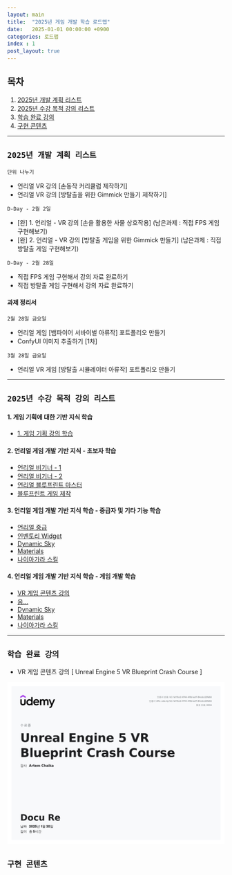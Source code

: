 ```yaml
---
layout: main  
title:  "2025년 게임 개발 학습 로드맵"
date:   2025-01-01 00:00:00 +0900
categories: 로드맵
index : 1
post_layout: true
---
```


## 목차

<div class="row">
    <div class="col-6 col-12-xsmall">
    <ol>
      <li><a href="#2025년-개발-계획-리스트">2025년 개발 계획 리스트</a></li>
      <li><a href="#2025년-수강-목적-강의-리스트">2025년 수강 목적 강의 리스트</a></li>
      <li><a href="#학습-완료-강의">학습 완료 강의</a></li>
      <li><a href="#구현-콘텐츠">구현 콘텐츠</a></li>
    </ol>
  </div>
</div>

<hr/>


## `2025년 개발 계획 리스트`

`단위 나누기`
- 언리얼 VR 강의 [손동작 커리큘럼 제작하기]
- 언리얼 VR 강의 [방탈출을 위한 Gimmick 만들기 제작하기]

`D-Day - 2월 2일` 
- [완] 1. 언리얼 - VR 강의 [손을 활용한 사물 상호작용] (남은과제 : 직접 FPS 게임 구현해보기)
- [완] 2. 언리얼 - VR 강의 [방탈출 게임을 위한 Gimmick 만들기] (남은과제 : 직접 방탈출 게임 구현해보기)

`D-Day - 2월 28일`
- 직접 FPS 게임 구현해서 강의 자료 완료하기
- 직접 방탈출 게임 구현해서 강의 자료 완료하기

<h4> 과제 정리서 </h4>

`2월 28일 금요일`
- 언리얼 게임 [뱀파이어 서바이벌 아류작] 포트폴리오 만들기
- ConfyUI 이미지 추출하기 [1차]

`3월 28일 금요일`
- 언리얼 VR 게임 [방탈출 시뮬레이터 아류작] 포트폴리오 만들기

<hr/>

## `2025년 수강 목적 강의 리스트`

<h4>1. 게임 기획에 대한 기반 지식 학습</h4>

<ul class="actions">
  <li><a href="https://coloso.co.kr/products/dictionary-yuriring" class="button">1. 게임 기획 강의 학습</a></li>
</ul>

<h4>2. 언리얼 게임 개발 기반 지식 - 초보자 학습</h4>
<p></p>
<ul class="actions">
  <li><a href="https://www.udemy.com/course/unreal-engine-5-the-complete-beginners-course/" class="button">언리얼 비기너 - 1</a></li>
  <li><a href="https://www.udemy.com/course/unrealcourse-korean/" class="button">언리얼 비기너 - 2</a></li>
  <li><a href="https://www.udemy.com/course/unreal-engine-5-create-video-game-in-ue5-with-blueprint/" class="button">언리얼 블루프린트 마스터</a></li>
  <li><a href="https://www.udemy.com/course/ue5-ultimate-bp-course/" class="button">블루프린트 게임 제작</a></li>
</ul>

<h4>3. 언리얼 게임 개발 기반 지식 학습 - 중급자 및 기타 기능 학습</h4>
<p></p>
<ul class="actions">
  <li><a href="https://www.udemy.com/course/unreal-engine-5-the-intermediate-course/" class="button">언리얼 중급</a></li>
  <li><a href="https://www.udemy.com/course/unreal-engine-5-ui-design-advance-inventory-system-with-ue5/" class="button">인벤토리 Widget</a></li>
  <li><a href="https://www.udemy.com/course/unreal-engine-5-dynamic-sky-weather-system-korean/" class="button">Dynamic Sky</a></li>
  <li><a href="https://www.udemy.com/course/unreal-engine5-material-korean/" class="button">Materials</a></li>
  <li><a href="https://www.udemy.com/course/unreal-engine-5-niagara-vfx-korean/" class="button">나이아가라 스킬</a></li>
</ul>

<h4>4. 언리얼 게임 개발 기반 지식 학습 - 게임 개발 학습</h4>
<p></p>
<ul class="actions">
  <li><a href="https://www.udemy.com/course/unreal-engine-5-vr-blueprint-crash-course/" class="button">VR 게임 콘텐츠 강의</a></li>
  <li><a href="https://www.udemy.com/course/unreal-engine-5-ui-design-advance-inventory-system-with-ue5/" class="button">음...</a></li>
  <li><a href="https://www.udemy.com/course/unreal-engine-5-dynamic-sky-weather-system-korean/" class="button">Dynamic Sky</a></li>
  <li><a href="https://www.udemy.com/course/unreal-engine5-material-korean/" class="button">Materials</a></li>
  <li><a href="https://www.udemy.com/course/unreal-engine-5-niagara-vfx-korean/" class="button">나이아가라 스킬</a></li>
</ul>

<hr/>

## `학습 완료 강의`
- VR 게임 콘텐츠 강의 [ Unreal Engine 5 VR Blueprint Crash Course ]

<div class="box alt">
	<div class="row gtr-50 gtr-uniform">
		<div class="col-4 col-6-xsmall"><span class="image fit"><img src="/images/completion/수료증_UDemy_UnrealEngine5VRBlueprintCrashCourse.jpg" alt="" /></span></div>
	</div>
</div>

## `구현 콘텐츠`
